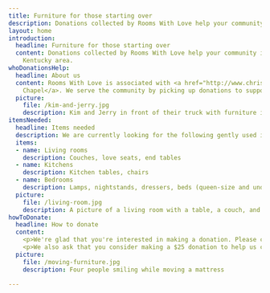 ```yaml
---
title: Furniture for those starting over
description: Donations collected by Rooms With Love help your community in the Northern Kentucky area.
layout: home
introduction:
  headline: Furniture for those starting over
  content: Donations collected by Rooms With Love help your community in the Northern
    Kentucky area.
whoDonationsHelp:
  headline: About us
  content: Rooms With Love is associated with <a href="http://www.christschapel.net/">Christ's
    Chapel</a>. We serve the community by picking up donations to support those in need around us.
  picture:
    file: /kim-and-jerry.jpg
    description: Kim and Jerry in front of their truck with furniture in it
itemsNeeded:
  headline: Items needed
  description: We are currently looking for the following gently used items.
  items:
  - name: Living rooms
    description: Couches, love seats, end tables
  - name: Kitchens
    description: Kitchen tables, chairs
  - name: Bedrooms
    description: Lamps, nightstands, dressers, beds (queen-size and under)
  picture:
    file: /living-room.jpg
    description: A picture of a living room with a table, a couch, and a love seat
howToDonate:
  headline: How to donate
  content:
    <p>We're glad that you're interested in making a donation. Please contact us to arrange a pickup!</p>
    <p>We also ask that you consider making a $25 donation to help us continue to provide this service for our community.</p>
  picture:
    file: /moving-furniture.jpg
    description: Four people smiling while moving a mattress

---
```

